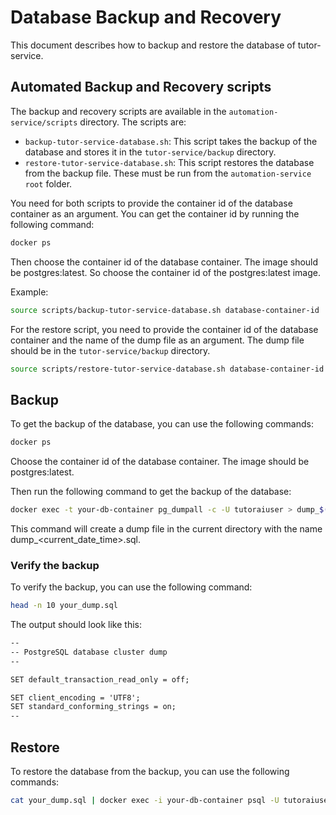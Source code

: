 # Database Backup and Recovery
This document describes how to backup and restore the database of tutor-service.

## Automated Backup and Recovery scripts

The backup and recovery scripts are available in the `automation-service/scripts` directory. The scripts are:

- `backup-tutor-service-database.sh`: This script takes the backup of the database and stores it in the `tutor-service/backup` directory.
- `restore-tutor-service-database.sh`: This script restores the database from the backup file.
These must be run from the `automation-service` `root` folder.


You need for both scripts to provide the container id of the database container as an argument. You can get the container id by running the following command:

```bash
docker ps
```
Then choose the container id of the database container. The image should be postgres:latest. So choose the container id of the postgres:latest image.

Example:
```bash
source scripts/backup-tutor-service-database.sh database-container-id
```

For the restore script, you need to provide the container id of the database container and the name of the dump file as an argument. The dump file should be in the `tutor-service/backup` directory.
```bash
source scripts/restore-tutor-service-database.sh database-container-id dump-timestamp.sql
```

## Backup

To get the backup of the database, you can use the following commands:

```bash
docker ps
```
Choose the container id of the database container. The image should be postgres:latest.

Then run the following command to get the backup of the database:

```bash
docker exec -t your-db-container pg_dumpall -c -U tutoraiuser > dump_$(date +%Y-%m-%d_%H_%M_%S).sql
```


This command will create a dump file in the current directory with the name dump_<current_date_time>.sql.

### Verify the backup

To verify the backup, you can use the following command:

```bash
head -n 10 your_dump.sql
```


The output should look like this:
```txt
--
-- PostgreSQL database cluster dump
--

SET default_transaction_read_only = off;

SET client_encoding = 'UTF8';
SET standard_conforming_strings = on;
--
```

## Restore

To restore the database from the backup, you can use the following commands:

```bash
cat your_dump.sql | docker exec -i your-db-container psql -U tutoraiuser -d tutoraidb
```